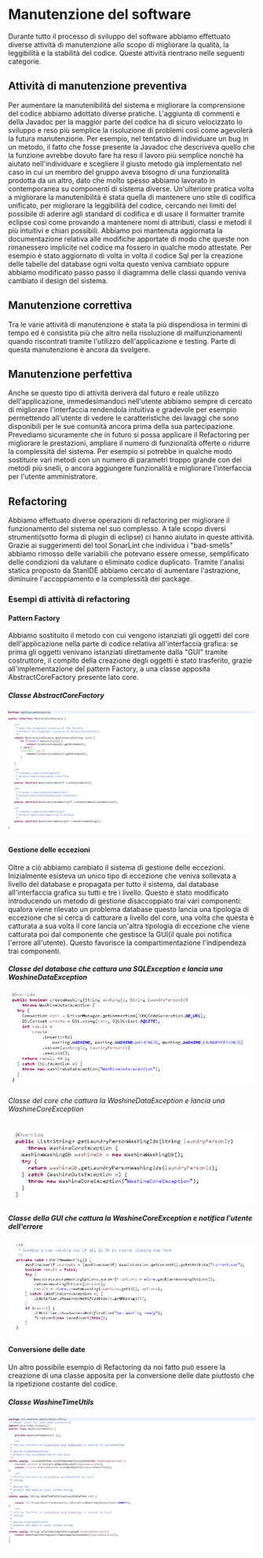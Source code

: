 # Manutenzione del software
Durante tutto il processo di sviluppo del software abbiamo effettuato diverse attività di manutenzione allo scopo di migliorare la qualità, la leggibilità e la stabilità del codice. Queste attività rientrano nelle seguenti categorie.
## Attività di manutenzione preventiva
Per aumentare la manutenibilità del sistema e migliorare la comprensione del codice abbiamo adottato diverse pratiche. L'aggiunta di commenti e della Javadoc per la maggior parte del codice ha di sicuro velocizzato lo sviluppo e reso più semplice la risoluzione di problemi così come agevolerà la futura manutenzione. Per esempio, nel tentativo di individuare un bug in un metodo, il fatto che fosse presente la Javadoc che descriveva quello che la funzione avrebbe dovuto fare ha reso il lavoro più semplice nonchè ha aiutato nell'individuare e scegliere il giusto metodo già implementato nel caso in cui un membro del gruppo aveva bisogno di una funzionalità prodotta da un altro, dato che molto spesso abbiamo lavorato in contemporanea su componenti di sistema diverse.
Un'ulteriore pratica volta a migliorare la manutenibilità è stata quella di mantenere uno stile di codifica unificato, per migliorare la leggibilità del codice, cercando nei limiti del possibile di aderire agli standard di codifica e di usare il formatter tramite eclipse così come provando a mantenere nomi di attributi, classi e metodi il più intuitivi e chiari possibili.
Abbiamo poi mantenuta aggiornata la documentazione relativa alle modifiche apportate di modo che queste non rimanessero implicite nel codice ma fossero in qualche modo attestate. Per esempio è stato aggiornato di volta in volta il codice Sql per la creazione delle tabelle del database ogni volta questo veniva cambiato oppure abbiamo modificato passo passo il diagramma delle classi quando veniva cambiato il design del sistema.
## Manutenzione correttiva
Tra le varie attività di manutenzione è stata la più dispendiosa in termini di tempo ed è consistita più che altro nella risoluzione di malfunzionamenti quando riscontrati tramite l'utilizzo dell'applicazione e testing. Parte di questa manutenzione è ancora da svolgere.
## Manutenzione perfettiva
Anche se questo tipo di attività deriverà dal futuro e reale utilizzo dell'applicazione, immedesimandoci nell'utente abbiamo sempre di cercato di migliorare l'interfaccia rendendola intuitiva e gradevole per esempio permettendo all'utente di vedere le caratteristiche dei lavaggi che sono disponibili per le sue comunità ancora prima della sua partecipazione.
Prevediamo sicuramente che in futuro si possa applicare il Refactoring per migliorare le prestazioni, ampliare il numero di funzionalità offerte o ridurre la complessità del sistema. Per esempio si potrebbe in qualche modo sostituire vari metodi con un numero di parametri troppo grande con dei metodi più snelli, o ancora aggiungere funzionalità e migliorare l'interfaccia per l'utente amministratore.
## Refactoring
Abbiamo effettuato diverse operazioni di refactoring per migliorare il funzionamento del sistema nel suo complesso.
A tale scopo diversi strumenti(sotto forma di plugin di eclipse) ci hanno aiutato in queste attività. Grazie ai suggerimenti del tool SonarLint che individua i "bad-smells" abbiamo rimosso delle variabili che potevano essere omesse, semplificato delle condizioni da valutare o eliminato codice duplicato. Tramite l'analisi statica proposto da StanIDE abbiamo cercato di aumentare l'astrazione, diminuire l'accoppiamento e la complessità dei package.
### Esempi di attività di refactoring
#### Pattern Factory
Abbiamo sostituito il metodo con cui vengono istanziati gli oggetti del core dell'applicazione nella parte di codice relativa all'interfaccia grafica: se prima gli oggetti venivano istanziati direttamente dalla "GUI" tramite costruttore, il compito della creazione degli oggetti è stato trasferito, grazie all'implementazione del pattern Factory, a una classe apposita AbstractCoreFactory presente lato core.

##### Classe AbstractCoreFactory

![alt text](https://github.com/UniGiu/Washine/blob/Manutenzione/docs/Immagini/AbstractFatory.png)

#### Gestione delle eccezioni
Oltre a ciò abbiamo cambiato il sistema di gestione delle eccezioni. Inizialmente esisteva un unico tipo di eccezione che veniva sollevata a livello del database e propagata per tutto il sistema, dal database all'interfaccia grafica su tutti e tre i livello. Questo è stato modificato introducendo un metodo di gestione disaccoppiato trai vari componenti: qualora viene rilevato un problema database questo lancia una tipologia di eccezione che si cerca di catturare a livello del core, una volta che questa è catturata a sua volta il core lancia un'altra tipologia di eccezione che viene catturata poi dal componente che gestisce la GUI(il quale poi notifica l'errore all'utente). Questo favorisce la compartimentazione l'indipendeza trai componenti.

##### Classe del database che cattura una SQLException e lancia una WashineDataException

![alt text](https://github.com/UniGiu/Washine/blob/Manutenzione/docs/Immagini/Exception1.png)

###### Classe del core che cattura la WashineDataException e lancia una WashineCoreException

![alt text](https://github.com/UniGiu/Washine/blob/Manutenzione/docs/Immagini/Exception2.png)

##### Classe della GUI che cattura la WashineCoreException e notifica l'utente dell'errore

![alt text](https://github.com/UniGiu/Washine/blob/Manutenzione/docs/Immagini/Exception3.png)
#### Conversione delle date
Un altro possibile esempio di Refactoring da noi fatto può essere la creazione di una classe apposita per la conversione delle date piuttosto che la ripetizione costante del codice.
##### Classe WashineTimeUtils
![alt text](https://github.com/UniGiu/Washine/blob/Manutenzione/docs/Immagini/TimeConverter.png)























